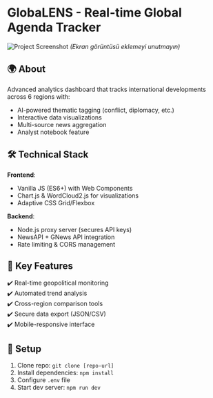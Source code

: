 # GlobaLENS - Real-time Global Agenda Tracker

![Project Screenshot](./screenshot.png) *(Ekran görüntüsü eklemeyi unutmayın)*

## 🌍 About
Advanced analytics dashboard that tracks international developments across 6 regions with:
- AI-powered thematic tagging (conflict, diplomacy, etc.)
- Interactive data visualizations
- Multi-source news aggregation
- Analyst notebook feature

## 🛠️ Technical Stack
**Frontend**: 
- Vanilla JS (ES6+) with Web Components
- Chart.js & WordCloud2.js for visualizations
- Adaptive CSS Grid/Flexbox

**Backend**: 
- Node.js proxy server (secures API keys)
- NewsAPI + GNews API integration
- Rate limiting & CORS management

## 🔑 Key Features
✔️ Real-time geopolitical monitoring  
✔️ Automated trend analysis  
✔️ Cross-region comparison tools  
✔️ Secure data export (JSON/CSV)  
✔️ Mobile-responsive interface

## 🚀 Setup
1. Clone repo: `git clone [repo-url]`
2. Install dependencies: `npm install`
3. Configure `.env` file
4. Start dev server: `npm run dev`